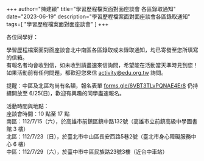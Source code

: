 +++
author="陳建穎"
title="學習歷程檔案面對面座談會 各區錄取通知"
date="2023-06-19"
description="學習歷程檔案面對面座談會各區錄取通知"
tags=[
"學習歷程檔案面對面座談會"
]
+++

各位同學好：  

學習歷程檔案面對面座談會北中南區各區錄取或未錄取通知，均已寄發至您所填寫的信箱。  
有報名者均會收到信，如未收到請盡速來信詢問，希望能在活動當天準時見到您！  
如果活動前有任何問題，都歡迎您來信 [activity@edu.org.tw](mailto:activity@edu.org.tw) 詢問。

提醒：中區及北區均尚有名額，報名表單 [forms.gle/6VBT3TLvPQNAE4Er8](https://forms.gle/6VBT3TLvPQNAE4Er8) 仍持續開放至 6/25(日)，歡迎有興趣的同學盡速報名。

活動時間與地點：  
座談會時間：10 點至 17 點  
南區：112/7/15（六），於高雄市前鎮區鎮中路132號（高雄市立前鎮高級中學圖書館 3 樓）  
北區：112/7/23（日），於臺北市中山區長安西路5巷2號（臺北市身心障礙服務中心 6 樓）  
中區：112/7/29（六），於臺中市中區民族路23號3樓（近台中車站）  
